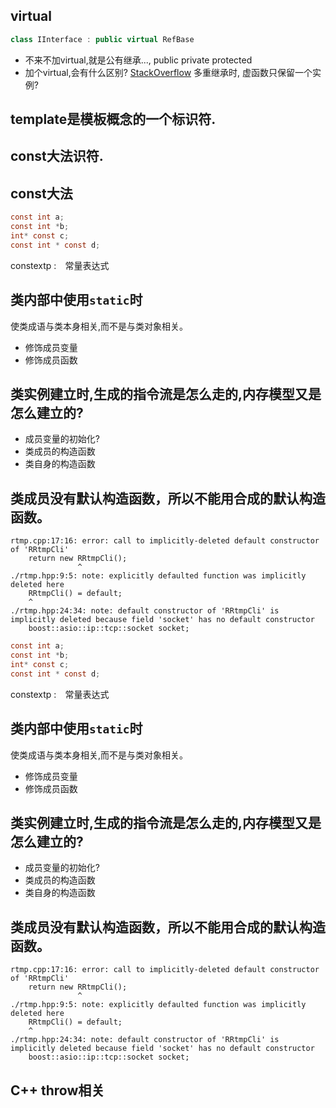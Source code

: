 ## virtual
```cpp
class IInterface : public virtual RefBase
```
* 不来不加virtual,就是公有继承...,
  public
  private
  protected
* 加个virtual,会有什么区别?
[StackOverflow](http://stackoverflow.com/a/21607)
多重继承时, 虚函数只保留一个实例?

## template是模板概念的一个标识符.

## const大法识符.

## const大法
``` c
const int a;
const int *b;
int* const c;
const int * const d;
```

constextp :　常量表达式

## 类内部中使用`static`时
使类成语与类本身相关,而不是与类对象相关。
- 修饰成员变量
- 修饰成员函数

## 类实例建立时,生成的指令流是怎么走的,内存模型又是怎么建立的?
- 成员变量的初始化?
- 类成员的构造函数
- 类自身的构造函数


## 类成员没有默认构造函数，所以不能用合成的默认构造函数。
```shell
rtmp.cpp:17:16: error: call to implicitly-deleted default constructor of 'RRtmpCli'
    return new RRtmpCli();
               ^
./rtmp.hpp:9:5: note: explicitly defaulted function was implicitly deleted here
    RRtmpCli() = default;
    ^
./rtmp.hpp:24:34: note: default constructor of 'RRtmpCli' is implicitly deleted because field 'socket' has no default constructor
    boost::asio::ip::tcp::socket socket;
```
``` c
const int a;
const int *b;
int* const c;
const int * const d;
```

constextp :　常量表达式

## 类内部中使用`static`时
使类成语与类本身相关,而不是与类对象相关。
- 修饰成员变量
- 修饰成员函数

## 类实例建立时,生成的指令流是怎么走的,内存模型又是怎么建立的?
- 成员变量的初始化?
- 类成员的构造函数
- 类自身的构造函数


## 类成员没有默认构造函数，所以不能用合成的默认构造函数。
```shell
rtmp.cpp:17:16: error: call to implicitly-deleted default constructor of 'RRtmpCli'
    return new RRtmpCli();
               ^
./rtmp.hpp:9:5: note: explicitly defaulted function was implicitly deleted here
    RRtmpCli() = default;
    ^
./rtmp.hpp:24:34: note: default constructor of 'RRtmpCli' is implicitly deleted because field 'socket' has no default constructor
    boost::asio::ip::tcp::socket socket;
```

## C++ throw相关
